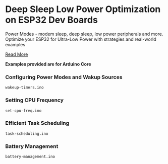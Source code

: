 # Deep Sleep Low Power Optimization on ESP32 Dev Boards

Power Modes - modem sleep, deep sleep, low power peripherals and more. Optimize your ESP32 for Ultra-Low Power with strategies and real-world examples 

[Read More](https://www.espboards.dev/blog/esp32-power-optimisation/)

**Examples provided are for Arduino Core**

### Configuring Power Modes and Wakup Sources

`wakeup-timers.ino`

### Setting CPU Frequency

`set-cpu-freq.ino`

### Efficient Task Scheduling

`task-scheduling.ino`

### Battery Management

`battery-management.ino`